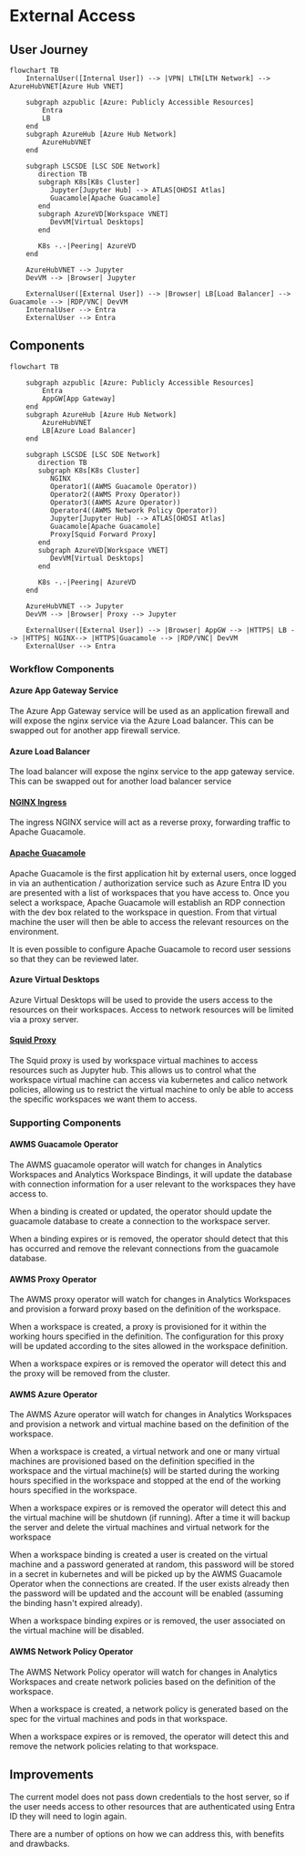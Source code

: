# External Access
## User Journey
```mermaid
flowchart TB
    InternalUser([Internal User]) --> |VPN| LTH[LTH Network] --> AzureHubVNET[Azure Hub VNET]

    subgraph azpublic [Azure: Publicly Accessible Resources]
        Entra
        LB
    end
    subgraph AzureHub [Azure Hub Network]
        AzureHubVNET
    end

    subgraph LSCSDE [LSC SDE Network]
       direction TB       
       subgraph K8s[K8s Cluster]
          Jupyter[Jupyter Hub] --> ATLAS[OHDSI Atlas]
          Guacamole[Apache Guacamole]
       end
       subgraph AzureVD[Workspace VNET]
          DevVM[Virtual Desktops]
       end

       K8s -.-|Peering| AzureVD 
    end

    AzureHubVNET --> Jupyter
    DevVM --> |Browser| Jupyter
    
    ExternalUser([External User]) --> |Browser| LB[Load Balancer] --> Guacamole --> |RDP/VNC| DevVM
    InternalUser --> Entra
    ExternalUser --> Entra
```

## Components
```mermaid
flowchart TB
    
    subgraph azpublic [Azure: Publicly Accessible Resources]
        Entra
        AppGW[App Gateway]
    end
    subgraph AzureHub [Azure Hub Network]
        AzureHubVNET
        LB[Azure Load Balancer]
    end

    subgraph LSCSDE [LSC SDE Network]
       direction TB       
       subgraph K8s[K8s Cluster]
          NGINX
          Operator1((AWMS Guacamole Operator))
          Operator2((AWMS Proxy Operator))
          Operator3((AWMS Azure Operator))
          Operator4((AWMS Network Policy Operator))
          Jupyter[Jupyter Hub] --> ATLAS[OHDSI Atlas]
          Guacamole[Apache Guacamole]
          Proxy[Squid Forward Proxy]
       end
       subgraph AzureVD[Workspace VNET]
          DevVM[Virtual Desktops]
       end

       K8s -.-|Peering| AzureVD 
    end

    AzureHubVNET --> Jupyter
    DevVM --> |Browser| Proxy --> Jupyter
    
    ExternalUser([External User]) --> |Browser| AppGW --> |HTTPS| LB --> |HTTPS| NGINX--> |HTTPS|Guacamole --> |RDP/VNC| DevVM
    ExternalUser --> Entra
```

### Workflow Components
#### Azure App Gateway Service
The Azure App Gateway service will be used as an application firewall and will expose the nginx service via the Azure Load balancer. This can be swapped out for another app firewall service.

#### Azure Load Balancer
The load balancer will expose the nginx service to the app gateway service. This can be swapped out for another load balancer service

#### [NGINX Ingress](./Components/Nginx.md)
The ingress NGINX service will act as a reverse proxy, forwarding traffic to Apache Guacamole.

#### [Apache Guacamole](./Components/Apache-Guacamole.md)
Apache Guacamole is the first application hit by external users, once logged in via an authentication / authorization service such as Azure Entra ID you are presented with a list of workspaces that you have access to. Once you select a workspace, Apache Guacamole will establish an RDP connection with the dev box related to the workspace in question. From that virtual machine the user will then be able to access the relevant resources on the environment.  

It is even possible to configure Apache Guacamole to record user sessions so that they can be reviewed later.

#### Azure Virtual Desktops
Azure Virtual Desktops will be used to provide the users access to the resources on their workspaces. Access to network resources will be limited via a proxy server.

#### [Squid Proxy](./Components/Squid.md) 
The Squid proxy is used by workspace virtual machines to access resources such as Jupyter hub. This allows us to control what the workspace virtual machine can access via kubernetes and calico network policies, allowing us to restrict the virtual machine to only be able to access the specific workspaces we want them to access.

### Supporting Components
#### AWMS Guacamole Operator
The AWMS guacamole operator will watch for changes in Analytics Workspaces and Analytics Workspace Bindings, it will update the database with connection information for a user relevant to the workspaces they have access to.

When a binding is created or updated, the operator should update the guacamole database to create a connection to the workspace server.

When a binding expires or is removed, the operator should detect that this has occurred and remove the relevant connections from the guacamole database. 

#### AWMS Proxy Operator
The AWMS proxy operator will watch for changes in Analytics Workspaces and provision a forward proxy based on the definition of the workspace. 

When a workspace is created, a proxy is provisioned for it within the working hours specified in the definition. The configuration for this proxy will be updated according to the sites allowed in the workspace definition.

When a workspace expires or is removed the operator will detect this and the proxy will be removed from the cluster.

#### AWMS Azure Operator
The AWMS Azure operator will watch for changes in Analytics Workspaces and provision a network and virtual machine based on the definition of the workspace. 

When a workspace is created, a virtual network and one or many virtual machines are provisioned based on the definition specified in the workspace and the virtual machine(s) will be started during the working hours specified in the workspace and stopped at the end of the working hours specified in the workspace.

When a workspace expires or is removed the operator will detect this and the virtual machine will be shutdown (if running). After a time it will backup the server and delete the virtual machines and virtual network for the workspace

When a workspace binding is created a user is created on the virtual machine and a password generated at random, this password will be stored in a secret in kubernetes and will be picked up by the AWMS Guacamole Operator when the connections are created. If the user exists already then the password will be updated and the account will be enabled (assuming the binding hasn't expired already).

When a workspace binding expires or is removed, the user associated on the virtual machine will be disabled.

#### AWMS Network Policy Operator
The AWMS Network Policy operator will watch for changes in  Analytics Workspaces and create network policies based on the definition of the workspace.

When a workspace is created, a network policy is generated based on the spec for the virtual machines and pods in that workspace.

When a workspace expires or is removed, the operator will detect this and remove the network policies relating to that workspace.

## Improvements
The current model does not pass down credentials to the host server, so if the user needs access to other resources that are authenticated using Entra ID they will need to login again.

There are a number of options on how we can address this, with benefits and drawbacks.